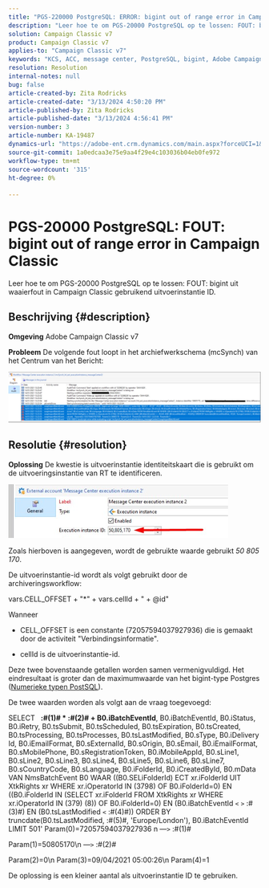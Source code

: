 ```yaml
---
title: "PGS-220000 PostgreSQL: ERROR: bigint out of range error in Campaign Classic"
description: "Leer hoe te om PGS-20000 PostgreSQL op te lossen: FOUT: bigint out of range error in Campaign Classic"
solution: Campaign Classic v7
product: Campaign Classic v7
applies-to: "Campaign Classic v7"
keywords: "KCS, ACC, message center, PostgreSQL, bigint, Adobe Campaign Classic v7, PGS-20000, ERROR: bigint out of range, leshooting"
resolution: Resolution
internal-notes: null
bug: false
article-created-by: Zita Rodricks
article-created-date: "3/13/2024 4:50:20 PM"
article-published-by: Zita Rodricks
article-published-date: "3/13/2024 4:56:41 PM"
version-number: 3
article-number: KA-19487
dynamics-url: "https://adobe-ent.crm.dynamics.com/main.aspx?forceUCI=1&pagetype=entityrecord&etn=knowledgearticle&id=f1155bc4-59e1-ee11-904d-6045bd0065b6"
source-git-commit: 1a0edcaa3e75e9aa4f29e4c103036b04eb0fe972
workflow-type: tm+mt
source-wordcount: '315'
ht-degree: 0%

---
```


# PGS-20000 PostgreSQL: FOUT: bigint out of range error in Campaign Classic


Leer hoe te om PGS-20000 PostgreSQL op te lossen: FOUT: bigint uit waaierfout in Campaign Classic gebruikend uitvoerinstantie ID.

## Beschrijving {#description}


<b>Omgeving</b>
Adobe Campaign Classic v7

<b>Probleem</b>
De volgende fout loopt in het archiefwerkschema (mcSynch) van het Centrum van het Bericht:

![](assets/___f3155bc4-59e1-ee11-904d-6045bd0065b6___.png)




## Resolutie {#resolution}


<b>Oplossing</b>
De kwestie is uitvoerinstantie identiteitskaart die is gebruikt om de uitvoeringsinstantie van RT te identificeren.

![](assets/b19e48ed-65d1-ec11-a7b5-00224809c556.png)

Zoals hierboven is aangegeven, wordt de gebruikte waarde gebruikt *50 805 170*.

De uitvoerinstantie-id wordt als volgt gebruikt door de archiveringsworkflow:

vars.CELL_OFFSET + &quot;\*&quot; + vars.cellId + &quot; + @id&quot;

Wanneer

- CELL_OFFSET is een constante (72057594037927936) die is gemaakt door de activiteit &quot;Verbindingsinformatie&quot;.

- cellId is de uitvoerinstantie-id.

Deze twee bovenstaande getallen worden samen vermenigvuldigd. Het eindresultaat is groter dan de maximumwaarde van het bigint-type Postgres ([Numerieke typen PostSQL](https://www.postgresql.org/docs/10/datatype-numeric.html)).

De twee waarden worden als volgt aan de vraag toegevoegd:

SELECT   <b>:#(1)# \* :#(2)# + B0.iBatchEventId</b>, B0.iBatchEventId, B0.iStatus, B0.iRetry, B0.tsSubmit, B0.tsScheduled, B0.tsExpiration, B0.tsCreated, B0.tsProcessing, B0.tsProcesses, B0.tsLastModified, B0.sType, B0.iDelivery Id, B0.iEmailFormat, B0.sExternalId, B0.sOrigin, B0.sEmail, B0.iEmailFormat, B0.sMobilePhone, B0.sRegistrationToken, B0.iMobileAppId, B0.sLine1, B0.sLine2, B0.sLine3, B0.sLine4, B0.sLine5, B0.sLine6, B0.sLine7, B0.sCountryCode, B0.sLanguage, B0.iFolderId, B0.iCreatedById, B0.mData VAN NmsBatchEvent B0 WAAR ((B0.SELiFolderId) ECT xr.iFolderId UIT XtkRights xr WHERE xr.iOperatorId IN (3798) OF B0.iFolderId=0) EN ((B0.iFolderId IN (SELECT xr.iFolderId FROM XtkRights xr WHERE xr.iOperatorId IN (379) (8)) OF B0.iFolderId=0) EN (B0.iBatchEventId `<` `>`  :#(3)#) EN (B0.tsLastModified `<`  :#(4)#)) ORDER BY truncdate(B0.tsLastModified, :#(5)#, &#39;Europe/London&#39;), B0.iBatchEventId LIMIT 501&#39; Param(0)=72057594037927936 n —`>`  :#(1)#

Param(1)=50805170\n —`>`  :#(2)#

Param(2)=0\n Param(3)=09/04/2021 05:00:26\n Param(4)=1

De oplossing is een kleiner aantal als uitvoerinstantie ID te gebruiken.
